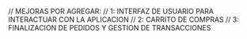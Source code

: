 // MEJORAS POR AGREGAR:
// 1: INTERFAZ DE USUARIO PARA INTERACTUAR CON LA APLICACION
// 2: CARRITO DE COMPRAS
// 3: FINALIZACION DE PEDIDOS Y GESTION DE TRANSACCIONES

